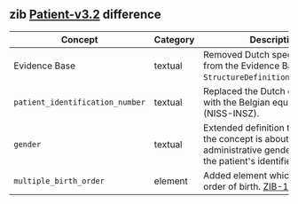 ## zib [Patient-v3.2](https://zibs.nl/wiki/Patient-v3.2(2020EN)) difference

| Concept         | Category          | Description                             | 
|-----------------|-------------------|-----------------------------------------|
|Evidence Base | textual | Removed Dutch specific context from the Evidence Base section in `StructureDefinition.description`. 
|`patient_identification_number` | textual | Replaced the Dutch context (BSN) with the Belgian equivalent (NISS-INSZ). |
|`gender` | textual | Extended definition to clarify that the concept is about administrative gender rather then the patient's identified sex.  |
|`multiple_birth_order` | element | Added element which defines the order of birth. [ZIB-1670](https://bits.nictiz.nl/browse/ZIB-1670)|